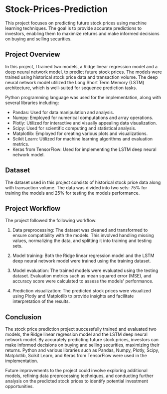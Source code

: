 # Stock-Prices-Prediction
This project focuses on predicting future stock prices using machine learning techniques. The goal is to provide accurate predictions to investors, enabling them to maximize returns and make informed decisions on buying and selling securities.

## Project Overview
In this project, I trained two models, a Ridge linear regression model and a deep neural network model, to predict future stock prices. The models were trained using historical stock price data and transaction volume. The deep neural network model utilized the Long Short Term Memory (LSTM) architecture, which is well-suited for sequence prediction tasks.

Python programming language was used for the implementation, along with several libraries including:

* Pandas: Used for data manipulation and analysis.
* Numpy: Employed for numerical computations and array operations.
* Plotly: Utilized for interactive and visually appealing data visualization.
* Scipy: Used for scientific computing and statistical analysis.
* Matplotlib: Employed for creating various plots and visualizations.
* Scikit Learn: Utilized for machine learning algorithms and evaluation metrics.
* Keras from TensorFlow: Used for implementing the LSTM deep neural network model.

## Dataset
The dataset used in this project consists of historical stock price data along with transaction volume. The data was divided into two sets: 75% for training the models and 25% for testing the models performance.

## Project Workflow
The project followed the following workflow:

1. Data preprocessing: The dataset was cleaned and transformed to ensure compatibility with the models. This involved handling missing values, normalizing the data, and splitting it into training and testing sets.

2. Model training: Both the Ridge linear regression model and the LSTM deep neural network model were trained using the training dataset.

3. Model evaluation: The trained models were evaluated using the testing dataset. Evaluation metrics such as mean squared error (MSE), and accuracy score were calculated to assess the models' performance.

4. Prediction visualization: The predicted stock prices were visualized using Plotly and Matplotlib to provide insights and facilitate interpretation of the results.

## Conclusion 
The stock price prediction project successfully trained and evaluated two models, the Ridge linear regression model and the LSTM deep neural network model. By accurately predicting future stock prices, investors can make informed decisions on buying and selling securities, maximizing their returns. Python and various libraries such as Pandas, Numpy, Plotly, Scipy, Matplotlib, Scikit Learn, and Keras from TensorFlow were used in the implementation.

Future improvements to the project could involve exploring additional models, refining data preprocessing techniques, and conducting further analysis on the predicted stock prices to identify potential investment opportunities.
